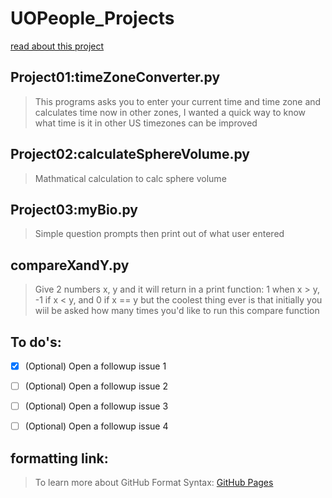 # UOPeople_Projects
[read about this project](README.md)


## Project01:timeZoneConverter.py
> This programs asks you to enter your current time and time zone and calculates time now in other zones, I wanted a quick way to know what time is it in other US timezones can be improved 

## Project02:calculateSphereVolume.py
> Mathmatical calculation to calc sphere volume

## Project03:myBio.py
> Simple question prompts then print out of what user entered

## compareXandY.py
> Give 2 numbers x, y and it will return in a print function: 1 when x > y, -1 if x < y, and 0 if x == y but the coolest thing ever is that initially you wiil be asked how many times you'd like to run this compare function


## To do's:
- [x] \(Optional) Open a followup issue 1
- [ ] \(Optional) Open a followup issue 2
- [ ] \(Optional) Open a followup issue 3
- [ ] \(Optional) Open a followup issue 4


## formatting link: 
> To learn more about GitHub Format Syntax:
[GitHub Pages](https://help.github.com/en/github/writing-on-github/basic-writing-and-formatting-syntax#headings)
